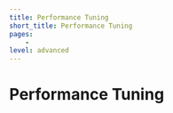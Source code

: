 ```yaml
---
title: Performance Tuning
short_title: Performance Tuning
pages:
    -
level: advanced
---
```

Performance Tuning
==================
